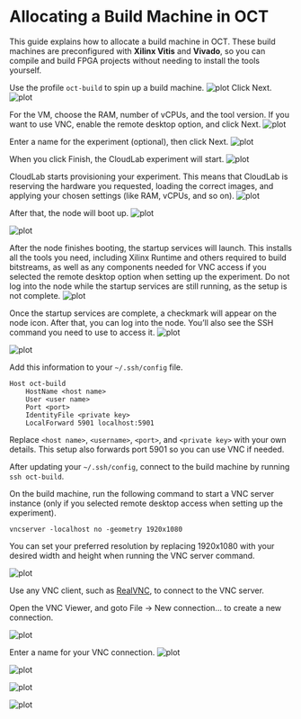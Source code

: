 # Allocating a Build Machine in OCT

This guide explains how to allocate a build machine in OCT. These build machines are preconfigured with **Xilinx Vitis** and **Vivado**, so you can compile and build FPGA projects without needing to install the tools yourself.  

Use the profile `oct-build` to spin up a build machine.
![plot](images/bm-1.png)
Click Next.
![plot](images/bm-2.png)

For the VM, choose the RAM, number of vCPUs, and the tool version. If you want to use VNC, enable the remote desktop option, and click Next.
![plot](images/bm-3.png)

Enter a name for the experiment (optional), then click Next.
![plot](images/bm-4.png)

When you click Finish, the CloudLab experiment will start.
![plot](images/bm-5.png)

CloudLab starts provisioning your experiment. This means that CloudLab is reserving the hardware you requested, loading the correct images, and applying your chosen settings (like RAM, vCPUs, and so on).
![plot](images/bm-6.png)

After that, the node will boot up.
![plot](images/bm-7.png)


![plot](images/bm-8.png)

After the node finishes booting, the startup services will launch. This installs all the tools you need, including Xilinx Runtime and others required to build bitstreams, as well as any components needed for VNC access if you selected the remote desktop option when setting up the experiment. Do not log into the node while the startup services are still running, as the setup is not complete.
![plot](images/bm-9.png)

Once the startup services are complete, a checkmark will appear on the node icon. After that, you can log into the node. You’ll also see the SSH command you need to use to access it.
![plot](images/bm-10.png)


![plot](images/bm-11.png)

Add this information to your `~/.ssh/config` file.

```
Host oct-build
    HostName <host name>
    User <user name>
    Port <port>
    IdentityFile <private key>
    LocalForward 5901 localhost:5901
```

Replace `<host name>`, `<username>`, `<port>`, and `<private key>` with your own details. This setup also forwards port 5901 so you can use VNC if needed.

After updating your `~/.ssh/config`, connect to the build machine by running `ssh oct-build`.

On the build machine, run the following command to start a VNC server instance (only if you selected remote desktop access when setting up the experiment).

`vncserver -localhost no -geometry 1920x1080`

You can set your preferred resolution by replacing 1920x1080 with your desired width and height when running the VNC server command.

![plot](images/bm-12.png)

Use any VNC client, such as [RealVNC](https://www.realvnc.com), to connect to the VNC server.

Open the VNC Viewer, and goto File &#8594; New connection... to create a new connection.

![plot](images/mac_vnc1.png)

Enter a name for your VNC connection.
![plot](images/mac_vnc2.png)

![plot](images/bm-13.png)


![plot](images/bm-14.png)


![plot](images/bm-15.png)
